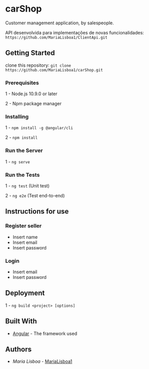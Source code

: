 # carShop

Customer management application, by salespeople.

API desenvolvida para implementações de novas funcionalidades: `https://github.com/MariaLisboa1/ClientApi.git`

## Getting Started

clone this repository: `git clone https://github.com/MariaLisboa1/carShop.git`

### Prerequisites

1 - Node.js 10.9.0 or later

2 - Npm package manager

### Installing

1 - `npm install -g @angular/cli`

2 - `npm install`

### Run the Server

1 - `ng serve`

### Run the Tests

1 - `ng test` (Unit test)

2 - `ng e2e` (Test end-to-end)

## Instructions for use

### Register seller

 - Insert name
 - Insert email
 - Insert password

### Login

  - Insert email
  - Insert password

## Deployment

1 - `ng build <project> [options]`

## Built With

- [Angular](https://angular.io/docs) - The framework used

## Authors

- _Maria Lisboa_ - [MariaLisboa1](https://github.com/MariaLisboa1)
